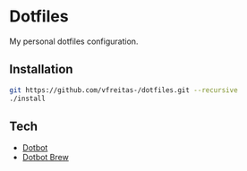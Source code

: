 # Dotfiles
My personal dotfiles configuration.

## Installation

```bash
git https://github.com/vfreitas-/dotfiles.git --recursive
./install
```

## Tech

- [Dotbot](https://github.com/anishathalye/dotbot)
- [Dotbot Brew](https://github.com/d12frosted/dotbot-brew)
